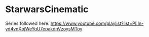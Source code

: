 # StarwarsCinematic
 
Series followed here: https://www.youtube.com/playlist?list=PLIn-yd4vnXbjWeYqU7epakdnVzoysMToy
